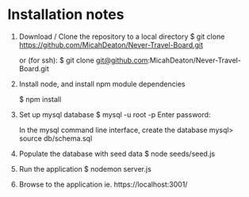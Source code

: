 # Installation notes

1. Download / Clone the repository to a local directory
   $ git clone https://github.com/MicahDeaton/Never-Travel-Board.git

   or (for ssh):
   $ git clone git@github.com:MicahDeaton/Never-Travel-Board.git

2. Install node, and install npm module dependencies

   $ npm install

3. Set up mysql database
   $ mysql -u root -p
     Enter password: <your mysql password>

   In the mysql command line interface, create the database
   mysql> source db/schema.sql

4. Populate the database with seed data
   $ node seeds/seed.js

5. Run the application
   $ nodemon server.js

6. Browse to the application
   ie. https://localhost:3001/

